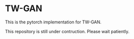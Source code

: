 # TW-GAN
This is the pytorch implementation for TW-GAN.


This repository is still under contruction.
Please wait patiently.

